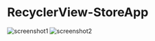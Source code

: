# RecyclerView-StoreApp
![screenshot1](https://user-images.githubusercontent.com/63505261/99253599-14ece280-2822-11eb-9090-b4912075cf8c.png)
![screenshot2](https://user-images.githubusercontent.com/63505261/99253646-22a26800-2822-11eb-8bfd-9db40e3c3a9c.png)
